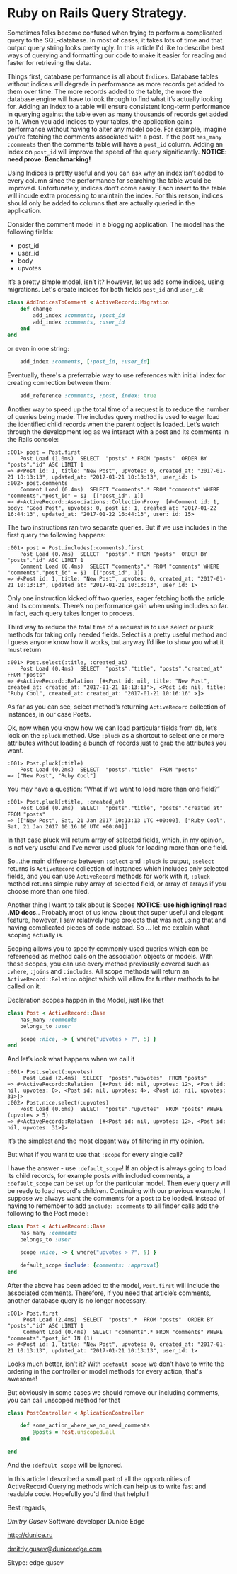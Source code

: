 # Ruby on Rails Query Strategy.

Sometimes folks become confused when trying to perform a complicated query to the SQL-database. In most of cases, it takes lots of time and that output query string looks pretty ugly. In this article I'd like to describe best ways of querying and formatting our code to make it easier for reading and faster for retrieving the data.


Things first, database performance is all about `Indices`. Database tables without indices will degrade in performance as more records get added to them over time. The more records added to the table, the more the database engine will have to look through to find what it’s actually looking for. Adding an index to a table will ensure consistent long-term performance in querying against the table even as many thousands of records get added to it. When you add indices to your tables, the application gains performance without having to alter any model code. For example, imagine you’re fetching the comments associated with a post. If the post `has_many :comments` then the comments table will have a `post_id` column. Adding an index on `post_id` will improve the speed of the query significantly. **NOTICE: need prove. Benchmarking!**


Using Indices is pretty useful and you can ask why an index isn’t added to every column since the performance for searching the table would be improved. Unfortunately, indices don’t come easily. Each insert to the table will incude extra processing to maintain the index. For this reason, indices should only be added to columns that are actually queried in the application.


Consider the comment model in a blogging application. The model has the following fields:

   * post_id 
   * user_id 
   * body 
   * upvotes 

It’s a pretty simple model, isn’t it? However, let us add some indices, using migrations. Let's create indices for both fields `post_id` and `user_id`:

```ruby
class AddIndicesToComment < ActiveRecord::Migration
    def change
        add_index :comments, :post_id
        add_index :comments, :user_id
    end
end
```
or even in one string:
```ruby
    add_index :comments, [:post_id, :user_id]
```
Eventually, there's a preferrable way to use references with initial index for creating connection between them:
```ruby
    add_reference :comments, :post, index: true
```

Another way to speed up the total time of a request is to reduce the number of queries being made. The includes query method is used to eager load the identified child records when the parent object is loaded. Let’s watch through the development log as we interact with a post and its comments in the Rails console:

```
:001> post = Post.first
    Post Load (1.0ms)  SELECT  "posts".* FROM "posts"  ORDER BY "posts"."id" ASC LIMIT 1
=> #<Post id: 1, title: "New Post", upvotes: 0, created_at: "2017-01-21 10:13:13", updated_at: "2017-01-21 10:13:13", user_id: 1>
:002> post.comments
    Comment Load (0.4ms)  SELECT "comments".* FROM "comments" WHERE "comments"."post_id" = $1  [["post_id", 1]]
=> #<ActiveRecord::Associations::CollectionProxy  [#<Comment id: 1, body: "Good Post", upvotes: 0, post_id: 1, created_at: "2017-01-22 16:44:13", updated_at: "2017-01-22 16:44:13", user: id: 15>
```

The two instructions ran two separate queries. But if we use includes in the first query the following happens:

```
:001> post = Post.includes(:comments).first
    Post Load (0.7ms)  SELECT  "posts".* FROM "posts"  ORDER BY "posts"."id" ASC LIMIT 1
    Comment Load (0.4ms)  SELECT "comments".* FROM "comments" WHERE "comments"."post_id" = $1  [["post_id", 1]]
=> #<Post id: 1, title: "New Post", upvotes: 0, created_at: "2017-01-21 10:13:13", updated_at: "2017-01-21 10:13:13", user_id: 1>
```
Only one instruction kicked off two queries, eager fetching both the article and its comments. There’s no performance gain when using includes so far. In fact, each query takes longer to process.



Third way to reduce the total time of a request is to use select or pluck methods for taking only needed fields. Select is a pretty useful method and I guess anyone know how it works, but anyway I’d like to show you what it must return

```
:001> Post.select(:title, :created_at)
    Post Load (0.4ms)  SELECT  "posts"."title", "posts"."created_at"  FROM "posts"
=> #<ActiveRecord::Relation  [#<Post id: nil, title: "New Post", created_at: created_at: "2017-01-21 10:13:13">, <Post id: nil, title: "Ruby Cool", created_at: created_at: "2017-01-21 10:16:16" >]>
```

As far as you can see, select method’s returning `ActiveRecord` collection of instances, in our case Posts.

Ok, now when you know how we can load particular fields from db, let’s look on the `:pluck` method. Use `:pluck` as a shortcut to select one or more attributes without loading a bunch of records just to grab the attributes you want.

```
:001> Post.pluck(:title)
    Post Load (0.2ms)  SELECT  "posts"."title"  FROM "posts"
=> ["New Post", "Ruby Cool"]
```

You may have a question: “What if we want to load more than one field?”

```
:001> Post.pluck(:title, :created_at)
    Post Load (0.2ms)  SELECT  "posts"."title", "posts"."created_at"  FROM "posts"
=> [["New Post", Sat, 21 Jan 2017 10:13:13 UTC +00:00], ["Ruby Cool", Sat, 21 Jan 2017 10:16:16 UTC +00:00]]
```


In that case pluck will return array of selected fields, which, in my opinion, is not very useful and I’ve never used pluck for loading more than one field.

So...the main difference between `:select` and `:pluck` is output, `:select` returns is `ActiveRecord` collection of instances which includes only selected fields, and you can use `ActiveRecord` methods for work with it, `:pluck` method returns simple ruby array of selected field, or array of arrays if you choose more than one filed.

Another thing I want to talk about is Scopes **NOTICE: use highlighing! read .MD docs.**. Probably most of us know about that super useful and elegant feature, however, I saw relatively huge projects that was not using that and having complicated pieces of code instead. So … let me explain what scoping actually is.


Scoping allows you to specify commonly-used queries which can be referenced as method calls on the association objects or models. With these scopes, you can use every method previously covered such as `:where`, `:joins` and `:includes`. All scope methods will return an `ActiveRecord::Relation` object which will allow for further methods to be called on it.




Declaration scopes happen in the Model, just like that

```ruby
class Post < ActiveRecord::Base
    has_many :comments
    belongs_to :user

    scope :nice, -> { where("upvotes > ?", 5) }
end
```
And let’s look what happens when we call it
```
:001> Post.select(:upvotes)
     Post Load (2.4ms)  SELECT  "posts"."upvotes"  FROM "posts"
=> #<ActiveRecord::Relation  [#<Post id: nil, upvotes: 12>, <Post id: nil, upvotes: 0>, <Post id: nil, upvotes: 4>, <Post id: nil, upvotes: 31>]>
:002> Post.nice.select(:upvotes)
    Post Load (0.6ms)  SELECT  "posts"."upvotes"  FROM "posts" WHERE (upvotes > 5)
=> #<ActiveRecord::Relation  [#<Post id: nil, upvotes: 12>, <Post id: nil, upvotes: 31>]>
```

It’s the simplest and the most elegant way of filtering in my opinion.


But what if you want to use that `:scope` for every single call?


I have the answer - use `:default_scope`!
If an object is always going to load its child records, for example posts with included comments, a `:default_scope` can be set up for the particular model. Then every query will be ready to load record's children. Continuing with our previous example, I suppose we always want the comments for a post to be loaded. Instead of having to remember to add `include: :comments` to all finder calls add the following to the Post model:




```ruby
class Post < ActiveRecord::Base
    has_many :comments
    belongs_to :user

    scope :nice, -> { where("upvotes > ?", 5) }

    default_scope include: {comments: :approval}
end
```

After the above has been added to the model, `Post.first` will include the associated comments. Therefore, if you need that article’s comments, another database query is no longer necessary.

```
:001> Post.first
     Post Load (2.4ms)  SELECT  "posts".*  FROM "posts"  ORDER BY "posts"."id" ASC LIMIT 1
     Comment Load (0.4ms)  SELECT "comments".* FROM "comments" WHERE "comments"."post_id" IN (1)
=> #<Post id: 1, title: "New Post", upvotes: 0, created_at: "2017-01-21 10:13:13", updated_at: "2017-01-21 10:13:13", user_id: 1>
```

Looks much better, isn’t it? With `:default scope` we don’t have to write the ordering in the controller or model methods for every action, that's awesome!


But obviously in some cases we should remove our including comments, you can call unscoped method for that

```ruby
class PostController < AplicationController

    def some_action_where_we_no_need_comments
        @posts = Post.unscoped.all
    end

end
```

And the `:default scope` will be ignored.


In this article I described a small part of all the opportunities of ActiveRecord Querying methods which can help us to write fast and readable code. Hopefully you'd find that helpful!

Best regards,

*Dmitry Gusev* Software developer Dunice Edge

http://dunice.ru

dmitriy.gusev@duniceedge.com

Skype: edge.gusev
